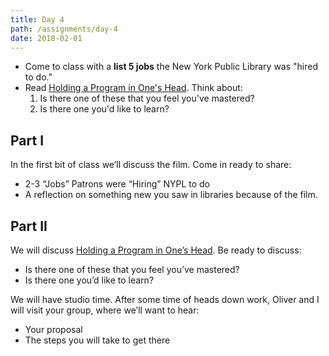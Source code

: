 ```yaml
---
title: Day 4
path: /assignments/day-4
date: 2018-02-01
---
```


* Come to class with a **list 5 jobs** the New York Public Library was "hired to do."
* Read [Holding a Program in One's Head](http://paulgraham.com/head.html). Think about:
  1. Is there one of these that you feel you've mastered?
  2. Is there one you'd like to learn?

## Part I

In the first bit of class we’ll discuss the film. Come in ready to share:

* 2-3 “Jobs” Patrons were “Hiring” NYPL to do
* A reflection on something new you saw in libraries because of the film.

## Part II

We will discuss [Holding a Program in One’s Head]( http://www.paulgraham.com/head.html). Be ready to discuss:

* Is there one of these that you feel you’ve mastered?
* Is there one you’d like to learn?

We will have studio time.  After some time of heads down work,  Oliver and I will visit your group, where we’ll want to hear:

* Your proposal
* The steps you will take to get there
